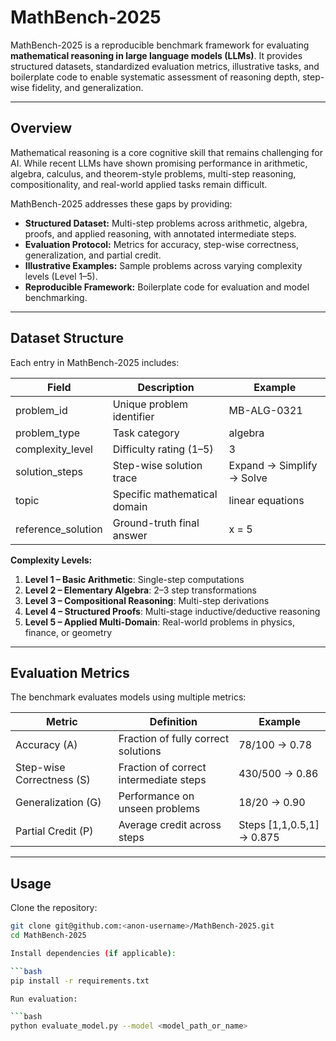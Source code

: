 # MathBench-2025

MathBench-2025 is a reproducible benchmark framework for evaluating **mathematical reasoning in large language models (LLMs)**. It provides structured datasets, standardized evaluation metrics, illustrative tasks, and boilerplate code to enable systematic assessment of reasoning depth, step-wise fidelity, and generalization.

---

## Overview

Mathematical reasoning is a core cognitive skill that remains challenging for AI. While recent LLMs have shown promising performance in arithmetic, algebra, calculus, and theorem-style problems, multi-step reasoning, compositionality, and real-world applied tasks remain difficult.

MathBench-2025 addresses these gaps by providing:

- **Structured Dataset:** Multi-step problems across arithmetic, algebra, proofs, and applied reasoning, with annotated intermediate steps.
- **Evaluation Protocol:** Metrics for accuracy, step-wise correctness, generalization, and partial credit.
- **Illustrative Examples:** Sample problems across varying complexity levels (Level 1–5).
- **Reproducible Framework:** Boilerplate code for evaluation and model benchmarking.

---

## Dataset Structure

Each entry in MathBench-2025 includes:

| Field | Description | Example |
|-------|-------------|---------|
| problem_id | Unique problem identifier | MB-ALG-0321 |
| problem_type | Task category | algebra |
| complexity_level | Difficulty rating (1–5) | 3 |
| solution_steps | Step-wise solution trace | Expand → Simplify → Solve |
| topic | Specific mathematical domain | linear equations |
| reference_solution | Ground-truth final answer | x = 5 |

**Complexity Levels:**

1. **Level 1 – Basic Arithmetic**: Single-step computations  
2. **Level 2 – Elementary Algebra**: 2–3 step transformations  
3. **Level 3 – Compositional Reasoning**: Multi-step derivations  
4. **Level 4 – Structured Proofs**: Multi-stage inductive/deductive reasoning  
5. **Level 5 – Applied Multi-Domain**: Real-world problems in physics, finance, or geometry

---

## Evaluation Metrics

The benchmark evaluates models using multiple metrics:

| Metric | Definition | Example |
|--------|------------|---------|
| Accuracy (A) | Fraction of fully correct solutions | 78/100 → 0.78 |
| Step-wise Correctness (S) | Fraction of correct intermediate steps | 430/500 → 0.86 |
| Generalization (G) | Performance on unseen problems | 18/20 → 0.90 |
| Partial Credit (P) | Average credit across steps | Steps [1,1,0.5,1] → 0.875 |

---

## Usage

Clone the repository:

```bash
git clone git@github.com:<anon-username>/MathBench-2025.git
cd MathBench-2025

Install dependencies (if applicable):

```bash
pip install -r requirements.txt

Run evaluation:

```bash
python evaluate_model.py --model <model_path_or_name>
